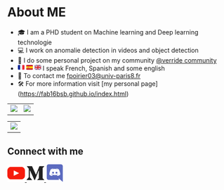 <h1> About ME </h1>  

- 🎓 I am a PHD student on Machine learning and Deep learning technologie
- 💻 I work on anomalie detection in videos and object detection
- 🌱 I do some personal project on my community [@verride community](https://github.com/override-community)
- <img src="https://github.com/Fab16BSB/Fab16BSB.github.io/blob/main/Image/france.png" width=15, height=15/> <img src="https://github.com/Fab16BSB/Fab16BSB.github.io/blob/main/Image/espagne.png" width=15, height=15/> <img src="https://github.com/Fab16BSB/Fab16BSB.github.io/blob/main/Image/anglais.png" width=15, height=15/> I speak French, Spanish and some english
- 📧 To contact me <a href="mailto:fpoirier03@univ-paris8.fr">fpoirier03@univ-paris8.fr</a>
- 🛠️ For more information visit [my personal page] (https://fab16bsb.github.io/index.html)

<table>
  <tr class="noborder">
    <td>
      <img src="https://github-readme-stats.vercel.app/api?username=Fab16BSB&show_icons=true&include_all_commits=true&count_private=true&hide_border=true&theme=algolia"   />
    </td>
    <td>
      <img src=https://github-readme-streak-stats.herokuapp.com?user=Fab16BSB&theme=react&hide_border=true&date_format=j%20M%5B%20Y%5D />
    </td>                      
   </tr>
</table>

<table>
  <tr class="noborder">
    <td>
       <img src="https://activity-graph.herokuapp.com/graph?username=Fab16BSB&bg_color=000000&color=ffffff&line=3a88fe&point=77bb41&area=true&hide_border=true" />
    </td>
  </tr>
</table>

<h2> Connect with me </h2>
<p align="left">
<a href = "https://www.youtube.com/channel/UCHS2xgITwh7olsnznmq8o0A" target="blank" title="personal youtube chanel"> <img src="https://github.com/Fab16BSB/Fab16BSB.github.io/blob/main/Image/youtube_icon.png" height="40" width="40"> </a>
<a href ="https://medium.com/@fab.16" target="blank" title="personal medium"> <img src="https://github.com/Fab16BSB/Fab16BSB.github.io/blob/main/Image/medium_icon.png" height="40" width="40"> </a>
<a href="https://discord.gg/pgEUk9xVKe" target="blank" title="personal discord serveur"> <img src="https://github.com/Fab16BSB/Fab16BSB.github.io/blob/main/Image/discord_icon.png" height="40" width="40"> </a>
</p>

